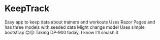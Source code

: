 # KeepTrack

Easy app to keep data about trainers and workouts
Uses Razor Pages and has three models with seeded data
Might change model 
Uses simple bootstrap 😊😝
Taking DP-900 today, I know I'll smash it
